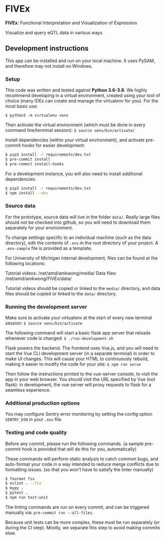 # FIVEx

**FIVEx**: Functional Interpretation and Visualization of Expression

Visualize and query eQTL data in various ways

## Development instructions
This app can be installed and run on your local machine. It uses PySAM, and therefore may not install on Windows.

### Setup
This code was written and tested against **Python 3.6-3.8**. We highly recommend developing in a virtual environment, 
    created using your tool of choice (many IDEs can create and manage the virtualenv for you). For the most basic use:

`$ python3 -m virtualenv venv`

Then activate the virtual environment (which must be done in every command line/terminal session):
`$ source venv/bin/activate/`


Install dependencies (within your virtual environment), and activate pre-commit hooks for easier development:
```bash
$ pip3 install -r requirements/dev.txt
$ pre-commit install
$ pre-commit install-hooks
```

For a development instance, you will also need to install additional dependencies:
```bash
$ pip3 install -r requirements/dev.txt
$ npm install --dev
```

### Source data
For the prototype, source data will live in the folder `data/`. Really large files should not be checked into github, 
    so you will need to download them separately for your environment.

To change settings specific to an individual machine (such as the data directory), edit the contents of `.env` 
in the root directory of your project. A `.env-sample` file is provided as a template.

For University of Michigan internal development, files can be found at the following locations:

Tutorial videos: /net/amd/amkwong/media/
Data files: /net/amd/amkwong/FIVEx/data/

Tutorial videos should be copied or linked to the `media/` directory, and 
data files should be copied or linked to the `data/` directory.

### Running the development server
Make sure to activate your virtualenv at the start of every new terminal session: `$ source venv/bin/activate` 

The following command will start a basic flask app server that reloads whenever code is changed:
`$ ./run-development.sh`

Flask powers the backend. The frontend uses Vue.js, and you will need to start the Vue CLI development server 
(in a separate terminal) in order to make UI changes. This will cause your HTML to continuously rebuild, making it 
easier to modify the code for your site:
`$ npm run serve`

Then follow the instructions printed to the vue-server console, to visit the app in your web browser. You should visit 
the URL specified by Vue (not flask): in development, the vue server will proxy requests to flask for a seamless
 experience.

### Additional production options
You may configure Sentry error monitoring by setting the config option `SENTRY_DSN` in your `.env` file.

### Testing and code quality
Before any commit, please run the following commands. (a sample pre-commit hook is provided that will do this for you,
 automatically)
 
These commands will perform static analysis to catch common bugs, and auto-format your code in a way intended to 
 reduce merge conflicts due to formatting issues. (so that you won't have to satisfy the linter manually)

```bash
$ fourmat fix
$ eslint . --fix
$ mypy .
$ pytest .
$ npm run test:unit
```

The linting commands are run on every commit, and can be triggered manually via: `pre-commit run --all-files`.

Because unit tests can be more complex, these must be run separately (or during the CI step). Mostly, we separate this 
  step to avoid making commits slow.
